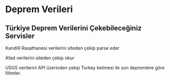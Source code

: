 # Deprem Verileri
## Türkiye Deprem Verilerini Çekebileceğiniz Servisler

Kandilli Rasathanesi verilerini siteden çekip parse eder

Afad verilerini siteden çekip okur

USGS verilerini API üzerinden çekip Turkey kelimesi ile son depremlere göre filtreler.
